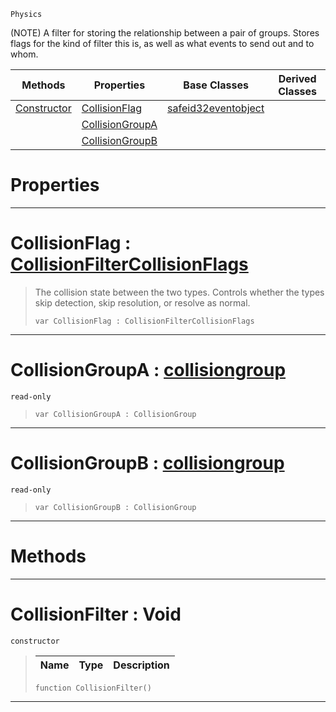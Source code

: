  `Physics`

(NOTE) A filter for storing the relationship between a pair of groups. Stores flags for the kind of filter this is, as well as what events to send out and to whom.

|Methods|Properties|Base Classes|Derived Classes|
|---|---|---|---|
|[ Constructor](https://plasmaengine.github.io/PlasmaDocs/Plasma1/C++/code_reference/class_reference/collisionfilter.md#collisionfilter-void)|[ CollisionFlag](https://plasmaengine.github.io/PlasmaDocs/Plasma1/C++/code_reference/class_reference/collisionfilter.md#collisionflag-plasma-engin)|[safeid32eventobject](https://plasmaengine.github.io/PlasmaDocs/Plasma1/C++/code_reference/class_reference/safeid32eventobject.md)| |
| |[ CollisionGroupA](https://plasmaengine.github.io/PlasmaDocs/Plasma1/C++/code_reference/class_reference/collisionfilter.md#collisiongroupa-plasma-eng)| | |
| |[ CollisionGroupB](https://plasmaengine.github.io/PlasmaDocs/Plasma1/C++/code_reference/class_reference/collisionfilter.md#collisiongroupb-plasma-eng)| | |


 #  Properties


---  
 #  CollisionFlag : [CollisionFilterCollisionFlags](https://plasmaengine.github.io/PlasmaDocs/Plasma1/C++/code_reference/enum_reference.md#collisionfiltercollisionflags)

> The collision state between the two types. Controls whether the types skip detection, skip resolution, or resolve as normal.
> ``` lang=cpp, name=Lightning
> var CollisionFlag : CollisionFilterCollisionFlags


---  
 #  CollisionGroupA : [collisiongroup](https://plasmaengine.github.io/PlasmaDocs/Plasma1/C++/code_reference/class_reference/collisiongroup.md)

 `read-only`

> 
> ``` lang=cpp, name=Lightning
> var CollisionGroupA : CollisionGroup


---  
 #  CollisionGroupB : [collisiongroup](https://plasmaengine.github.io/PlasmaDocs/Plasma1/C++/code_reference/class_reference/collisiongroup.md)

 `read-only`

> 
> ``` lang=cpp, name=Lightning
> var CollisionGroupB : CollisionGroup


---  
 #  Methods


---  
 #  CollisionFilter : Void

 `constructor`

> 
> |Name|Type|Description|
> |---|---|---|
> ``` lang=cpp, name=Lightning
> function CollisionFilter()
> ``` 


---  
 

 